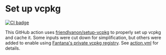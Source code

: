# Set up vcpkg

[![CI badge][1]][2]

This GitHub action uses
[friendlyanon/setup-vcpkg](https://github.com/friendlyanon/setup-vcpkg) to properly set up
vcpkg and cache it. Some inputs were cut down for simplification, but others were added to
enable using [Fantana's private vcpkg
registry](https://github.com/fantana21/vcpkg-registry). See [action.yml](action.yml) for
details.

[1]: https://github.com/fantana21/setup-vcpkg/workflows/CI/badge.svg
[2]: https://github.com/fantana21/setup-vcpkg/actions/workflows/ci.yml
